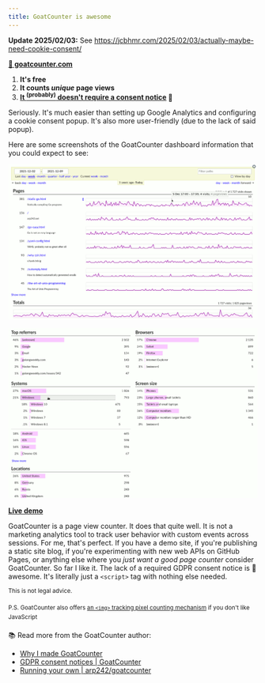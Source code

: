 ```yaml
---
title: GoatCounter is awesome
---
```


**Update 2025/02/03:** See https://jcbhmr.com/2025/02/03/actually-maybe-need-cookie-consent/

**[🐐 goatcounter.com](https://www.goatcounter.com/)**

1. **It's free**
2. **It counts _unique_ page views**
3. **[It <sup>(probably)</sup> doesn't require a consent notice](https://www.goatcounter.com/help/gdpr) 🎉**

Seriously. It's much easier than setting up Google Analytics and configuring a cookie consent popup. It's also more user-friendly (due to the lack of said popup).

Here are some screenshots of the GoatCounter dashboard information that you could expect to see:

![image](/uploads/2024-11-04-001.png)

![image](/uploads/2024-11-04-002.png)

[**Live demo**](https://stats.arp242.net/)

GoatCounter is a page view counter. It does that quite well. It is not a marketing analytics tool to track user behavior with custom events across sessions. For me, that's perfect. If you have a demo site, if you're publishing a static site blog, if you're experimenting with new web APIs on GitHub Pages, or anything else where you _just want a good page counter_ consider GoatCounter. So far I like it. The lack of a required GDPR consent notice is 🤩awesome. It's literally just a `<script>` tag with nothing else needed.

<sup>This is not legal advice.</sup>

<sup>P.S. GoatCounter also offers [an `<img>` tracking pixel counting mechanism](https://www.goatcounter.com/help/pixel) if you don't like JavaScript</sup>

📚 Read more from the GoatCounter author:

- [Why I made GoatCounter](https://www.goatcounter.com/why)
- [GDPR consent notices | GoatCounter](https://www.goatcounter.com/help/gdpr)
- [Running your own | arp242/goatcounter](https://github.com/arp242/goatcounter?tab=readme-ov-file#running-your-own)
